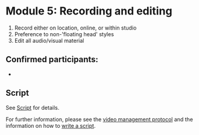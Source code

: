 # Module 5: Recording and editing

   1. Record either on location, online, or within studio 
   2. Preference to non-'floating head' styles 
   3. Edit all audio/visual material 
   
## Confirmed participants:

* 

## Script

See [Script](script_intro.md) for details.

For further information, please see the [video management protocol](https://github.com/OpenScienceMOOC/Module-5-Open-Research-Software-and-Open-Source/blob/master/production_toolkit/Video_management_protocol.md) and the information on how to [write a script](https://github.com/OpenScienceMOOC/Module-5-Open-Research-Software-and-Open-Source/blob/master/production_toolkit/Writing_a_script.md).

